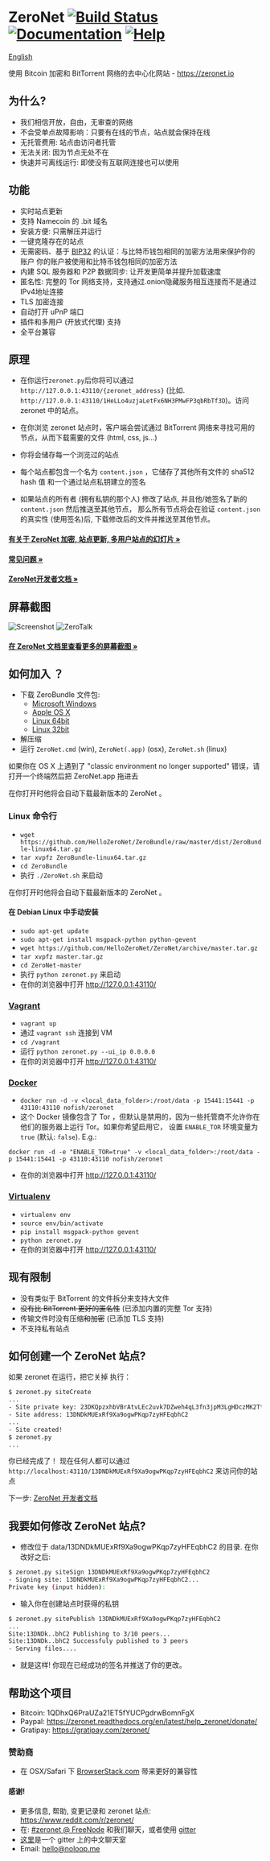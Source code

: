 # ZeroNet [![Build Status](https://travis-ci.org/HelloZeroNet/ZeroNet.svg?branch=master)](https://travis-ci.org/HelloZeroNet/ZeroNet) [![Documentation](https://img.shields.io/badge/docs-faq-brightgreen.svg)](https://zeronet.readthedocs.org/en/latest/faq/) [![Help](https://img.shields.io/badge/keep_this_project_alive-donate-yellow.svg)](https://zeronet.readthedocs.org/en/latest/help_zeronet/donate/)

[English](./README.md)

使用 Bitcoin 加密和 BitTorrent 网络的去中心化网站 - https://zeronet.io


## 为什么?

* 我们相信开放，自由，无审查的网络
* 不会受单点故障影响：只要有在线的节点，站点就会保持在线
* 无托管费用: 站点由访问者托管
* 无法关闭: 因为节点无处不在
* 快速并可离线运行: 即使没有互联网连接也可以使用


## 功能
 * 实时站点更新
 * 支持 Namecoin 的 .bit 域名
 * 安装方便: 只需解压并运行
 * 一键克隆存在的站点
 * 无需密码、基于 [BIP32](https://github.com/bitcoin/bips/blob/master/bip-0032.mediawiki) 的认证：与比特币钱包相同的加密方法用来保护你的账户
你的账户被使用和比特币钱包相同的加密方法
 * 内建 SQL 服务器和 P2P 数据同步: 让开发更简单并提升加载速度
 * 匿名性: 完整的 Tor 网络支持，支持通过.onion隐藏服务相互连接而不是通过IPv4地址连接
 * TLS 加密连接
 * 自动打开 uPnP 端口
 * 插件和多用户 (开放式代理) 支持
 * 全平台兼容


## 原理

* 在你运行`zeronet.py`后你将可以通过`http://127.0.0.1:43110/{zeronet_address}` (比如.
`http://127.0.0.1:43110/1HeLLo4uzjaLetFx6NH3PMwFP3qbRbTf3D`)。访问 zeronet 中的站点。

* 在你浏览 zeronet 站点时，客户端会尝试通过 BitTorrent 网络来寻找可用的节点，从而下载需要的文件 (html, css, js...)

* 你将会储存每一个浏览过的站点
* 每个站点都包含一个名为 `content.json` ，它储存了其他所有文件的 sha512 hash 值
  和一个通过站点私钥建立的签名
* 如果站点的所有者 (拥有私钥的那个人) 修改了站点, 并且他/她签名了新的 `content.json` 然后推送至其他节点，
那么所有节点将会在验证 `content.json` 的真实性 (使用签名)后, 下载修改后的文件并推送至其他节点。

####  [有关于 ZeroNet 加密, 站点更新, 多用户站点的幻灯片 »](https://docs.google.com/presentation/d/1_2qK1IuOKJ51pgBvllZ9Yu7Au2l551t3XBgyTSvilew/pub?start=false&loop=false&delayms=3000)
####  [常见问题 »](https://zeronet.readthedocs.org/en/latest/faq/)

####  [ZeroNet开发者文档 »](https://zeronet.readthedocs.org/en/latest/site_development/getting_started/)


## 屏幕截图

![Screenshot](https://i.imgur.com/H60OAHY.png)
![ZeroTalk](https://zeronet.readthedocs.org/en/latest/img/zerotalk.png)

#### [在 ZeroNet 文档里查看更多的屏幕截图 »](https://zeronet.readthedocs.org/en/latest/using_zeronet/sample_sites/)


## 如何加入 ？

* 下载 ZeroBundle 文件包:
  * [Microsoft Windows](https://github.com/HelloZeroNet/ZeroBundle/raw/master/dist/ZeroBundle-win.zip)
  * [Apple OS X](https://github.com/HelloZeroNet/ZeroBundle/raw/master/dist/ZeroBundle-mac-osx.zip)
  * [Linux 64bit](https://github.com/HelloZeroNet/ZeroBundle/raw/master/dist/ZeroBundle-linux64.tar.gz)
  * [Linux 32bit](https://github.com/HelloZeroNet/ZeroBundle/raw/master/dist/ZeroBundle-linux32.tar.gz)
* 解压缩
* 运行 `ZeroNet.cmd` (win), `ZeroNet(.app)` (osx), `ZeroNet.sh` (linux)

如果你在 OS X 上遇到了 "classic environment no longer supported" 错误，请打开一个终端然后把 ZeroNet.app 拖进去

在你打开时他将会自动下载最新版本的 ZeroNet 。

### Linux 命令行

* `wget https://github.com/HelloZeroNet/ZeroBundle/raw/master/dist/ZeroBundle-linux64.tar.gz`
* `tar xvpfz ZeroBundle-linux64.tar.gz`
* `cd ZeroBundle`
* 执行 `./ZeroNet.sh` 来启动

在你打开时他将会自动下载最新版本的 ZeroNet 。

#### 在 Debian Linux 中手动安装

* `sudo apt-get update`
* `sudo apt-get install msgpack-python python-gevent`
* `wget https://github.com/HelloZeroNet/ZeroNet/archive/master.tar.gz`
* `tar xvpfz master.tar.gz`
* `cd ZeroNet-master`
* 执行 `python zeronet.py` 来启动
* 在你的浏览器中打开 http://127.0.0.1:43110/


### [Vagrant](https://www.vagrantup.com/)

* `vagrant up`
* 通过 `vagrant ssh` 连接到 VM
* `cd /vagrant`
* 运行 `python zeronet.py --ui_ip 0.0.0.0`
* 在你的浏览器中打开 http://127.0.0.1:43110/

### [Docker](https://www.docker.com/)
* `docker run -d -v <local_data_folder>:/root/data -p 15441:15441 -p 43110:43110 nofish/zeronet`
* 这个 Docker 镜像包含了 Tor ，但默认是禁用的，因为一些托管商不允许你在他们的服务器上运行 Tor。如果你希望启用它，
设置 `ENABLE_TOR` 环境变量为 `true` (默认: `false`). E.g.:

 `docker run -d -e "ENABLE_TOR=true" -v <local_data_folder>:/root/data -p 15441:15441 -p 43110:43110 nofish/zeronet`
* 在你的浏览器中打开 http://127.0.0.1:43110/

### [Virtualenv](https://virtualenv.readthedocs.org/en/latest/)

* `virtualenv env`
* `source env/bin/activate`
* `pip install msgpack-python gevent`
* `python zeronet.py`
* 在你的浏览器中打开 http://127.0.0.1:43110/

## 现有限制

* 没有类似于 BitTorrent 的文件拆分来支持大文件
* ~~没有比 BitTorrent 更好的匿名性~~ (已添加内置的完整 Tor 支持)
* 传输文件时没有压缩~~和加密~~ (已添加 TLS 支持)
* 不支持私有站点


## 如何创建一个 ZeroNet 站点?


如果 zeronet 在运行，把它关掉
执行：
```bash
$ zeronet.py siteCreate
...
- Site private key: 23DKQpzxhbVBrAtvLEc2uvk7DZweh4qL3fn3jpM3LgHDczMK2TtYUq
- Site address: 13DNDkMUExRf9Xa9ogwPKqp7zyHFEqbhC2
...
- Site created!
$ zeronet.py
...
```

你已经完成了！ 现在任何人都可以通过
`http://localhost:43110/13DNDkMUExRf9Xa9ogwPKqp7zyHFEqbhC2`
来访问你的站点

下一步: [ZeroNet 开发者文档](https://zeronet.readthedocs.org/en/latest/site_development/getting_started/)


## 我要如何修改 ZeroNet 站点?

* 修改位于 data/13DNDkMUExRf9Xa9ogwPKqp7zyHFEqbhC2 的目录.
  在你改好之后:

```bash
$ zeronet.py siteSign 13DNDkMUExRf9Xa9ogwPKqp7zyHFEqbhC2
- Signing site: 13DNDkMUExRf9Xa9ogwPKqp7zyHFEqbhC2...
Private key (input hidden):
```

* 输入你在创建站点时获得的私钥

```bash
$ zeronet.py sitePublish 13DNDkMUExRf9Xa9ogwPKqp7zyHFEqbhC2
...
Site:13DNDk..bhC2 Publishing to 3/10 peers...
Site:13DNDk..bhC2 Successfuly published to 3 peers
- Serving files....
```

* 就是这样! 你现在已经成功的签名并推送了你的更改。


## 帮助这个项目

- Bitcoin: 1QDhxQ6PraUZa21ET5fYUCPgdrwBomnFgX
- Paypal: https://zeronet.readthedocs.org/en/latest/help_zeronet/donate/
- Gratipay: https://gratipay.com/zeronet/

### 赞助商

* 在 OSX/Safari 下 [BrowserStack.com](https://www.browserstack.com) 带来更好的兼容性

#### 感谢!

* 更多信息, 帮助, 变更记录和 zeronet 站点: https://www.reddit.com/r/zeronet/
* 在: [#zeronet @ FreeNode](https://kiwiirc.com/client/irc.freenode.net/zeronet) 和我们聊天，或者使用 [gitter](https://gitter.im/HelloZeroNet/ZeroNet)
* [这里](https://gitter.im/ZeroNet-zh/Lobby)是一个 gitter 上的中文聊天室
* Email: hello@noloop.me

